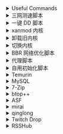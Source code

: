 <details>
<summary>Useful Commands</summary>

```shell
sudo vim /etc/sudoers

username ALL=(ALL) NOPASSWD:ALL
# username ALL=(ALL) NOPASSWD:/usr/lib/openssh/sftp-server
```

```shell
usermod -aG <Group> <User>
usermod -g <Group> <User> # forced
# https://www.gnu.org/software/coreutils/manual/html_node/File-permissions.html
chmod -R a/u/g/o =/+/-/ r/w/x <PATH>
chown -R <User> <PATH>
```

```shell
apt install -y sudo
sudo apt install -y systemd-timesyncd
sudo timedatectl set-timezone Asia/Shanghai
sudo timedatectl set-ntp true
sudo apt update && sudo apt upgrade -y

sudo apt --fix-missing purge
sudo apt --purge autoremove -y && sudo apt autoclean -y && sudo apt clean

sudo apt remove -y vim-common
sudo apt install -y wget curl screen software-properties-common apt-transport-https ca-certificates lsb-release dirmngr gnupg gnupg1 gnupg2 vim build-essential
```

```shell
sudo apt --fix-missing purge $(dpkg -l | grep 'python3\.9' | awk '{print $2}')
```

```shell
sudo vim /etc/ssh/sshd_config

Port 22
PermitRootLogin no
PubkeyAuthentication yes
PasswordAuthentication no
Subsystem sftp sudo /usr/lib/openssh/sftp-server

systemctl restart sshd
```

```shell
export PS1="$PS1\[\e]1337;CurrentDir="'$(pwd)\a\]'
source ~/.bashrc
```

```shell
kill -9 $(ps -ef | grep record | grep -v grep | awk '{print $2}')
```

```shell
cat /dev/null > nohup.out
```

```shell
ps aux|grep
```

```shell
journalctl --vacuum-size=100M
```

```shell
du -sh * | sort -hr
```

```shell
docker system prune -a
```

```shell
# clean docker images
0 1 * * * /user/bin/docker system prune -a
```

</details>
<details>
<summary>三网测速脚本</summary>

```shell
bash <(curl -Lso- https://git.io/superspeed_uxh)
```

</details>
<details>
<summary>一键 DD 脚本</summary>

https://github.com/bohanyang/debi

```shell
curl -OJL https://raw.githubusercontent.com/bohanyang/debi/master/debi.sh && chmod a+rx debi.sh
```

```shell
sudo ./debi.sh --version 12 --dns '8.8.8.8 8.8.4.4' --hostname debian --authorized-keys-url https://github.com/SekiBetu.keys --timezone Asia/Shanghai --user sekibetu --password <新系统用户密码> --ssh-port <SSH端口>
```

如果没有 DHCP 自动配置网络则要手动指定 IP 与网关

`--ip <IP/CIDR>` `--gateway <gateway>` `--netmask <netmask>`

`--netmask` 可以不用，通过 [CIDR 对照表](https://ip.sb/cidr/) 转换成相应掩码值填入 `--ip` 即可

`Ubuntu 20` 的网络配置文件: `cat /etc/netplan/50-cloud-init.yaml`

`Ubuntu 18` 或 `Debian` 的网络配置文件: `cat /etc/network/interfaces`

https://github.com/leitbogioro/Tools

```shell
wget --no-check-certificate -qO InstallNET.sh 'https://raw.githubusercontent.com/leitbogioro/Tools/master/Linux_reinstall/InstallNET.sh' && chmod a+x InstallNET.sh
```

```shell
bash InstallNET.sh -debian 12 -port "端口" -pwd "密码" -timezone "Asia/Shanghai"
```

https://github.com/spiritLHLS/one-click-installation-script

</details>
<details>
<summary>xanmod 内核</summary>

https://xanmod.org/

```shell
curl -JL https://dl.xanmod.org/gpg.key | sudo gpg --dearmor --yes -o /usr/share/keyrings/xanmod-kernel-archive-keyring.gpg
echo 'deb [signed-by=/usr/share/keyrings/xanmod-kernel-archive-keyring.gpg] http://deb.xanmod.org/ releases main' | sudo tee /etc/apt/sources.list.d/xanmod-kernel.list
sudo apt update && sudo apt upgrade -y && sudo apt install -y linux-xanmod-lts-x64v3
```

</details>
<details>
<summary>卸载旧内核</summary>

```shell
uname -a
```

```shell
sudo dpkg --list | grep -E -i --color "linux-image|linux-headers"
sudo apt list --installed | grep -E -i --color "linux-image|linux-headers"
```

```shell
sudo dpkg --purge --force-remove-essential linux-image-
sudo dpkg --purge --force-remove-essential linux-headers-
sudo apt purge -y linux-image-
sudo apt purge -y linux-headers-
```

</details>
<details>
<summary>切换内核</summary>

```shell
sudo apt install -y linux-headers-amd64 linux-image-amd64
sudo cat /boot/grub/grub.cfg
sudo vim /etc/default/grub
GRUB_DEFAULT=“1 >0”
# 第一个 menuentry 的序号是 0，第二个 submenu 的序号是 1，在 submenu 中，第一个 menuentry 的序号是 0，第二个是 1，以此类推
sudo update-grub
```

</details>
<details>
<summary>BBR 网络优化脚本</summary>

https://github.com/ylx2016/Linux-NetSpeed

```shell
wget -N --no-check-certificate "https://raw.githubusercontent.com/ylx2016/Linux-NetSpeed/master/tcp.sh" && chmod +x tcp.sh
```

</details>
<details>
<summary>代理脚本</summary>

https://github.com/kirin10000/Xray-script

```shell
wget -O Xray-REALITY+Web.sh https://github.com/kirin10000/Xray-script/raw/main/Xray-REALITY+Web.sh
sudo bash Xray-REALITY+Web.sh
```

</details>
<details>
<summary>自用初始化脚本</summary>

```shell
curl https://raw.githubusercontent.com/SekiBetu/Softwares/main/Linux/init.sh | bash
```

```shell
curl https://raw.githubusercontent.com/SekiBetu/Softwares/main/Linux/init2.sh | bash
```

```shell
curl https://raw.githubusercontent.com/SekiBetu/Softwares/main/Linux/restart.sh | bash
```

</details>
<details>
<summary>Temurin</summary>

https://adoptium.net/temurin/releases

```shell
curl -JL https://packages.adoptium.net/artifactory/api/gpg/key/public | sudo gpg --dearmor --yes -o /usr/share/keyrings/temurin-archive-keyring.gpg
echo "deb [signed-by=/usr/share/keyrings/temurin-archive-keyring.gpg] https://packages.adoptium.net/artifactory/deb/ $(lsb_release -cs) main" | sudo tee /etc/apt/sources.list.d/temurin.list
sudo apt update && sudo apt install -y temurin-21-jdk
```

</details>
<details>
<summary>MySQL</summary>

https://dev.mysql.com/downloads/repo/apt/

```shell
curl -OJL https://dev.mysql.com/get/mysql-apt-config_0.8.22-1_all.deb
sudo apt install ./mysql-apt-config_0.8.22-1_all.deb ; rm mysql-apt-config_0.8.22-1_all.deb
sudo apt update && sudo apt install -y mysql-server
sudo mysql_secure_installation
```

</details>
<details>
<summary>7-Zip</summary>

https://www.7-zip.org/

```shell
curl -OJL https://7-zip.org/a/7z2301-linux-x64.tar.xz
sudo mkdir -p /usr/local/7zip
sudo tar -C /usr/local/7zip -xvf 7z2301-linux-x64.tar.xz ; rm 7z2301-linux-x64.tar.xz
echo 'export PATH=$PATH:/usr/local/7zip'>>~/.bashrc
export PATH=$PATH:/usr/local/7zip
source ~/.bashrc
```

```shell
7zz x {any archive} {files} -o{dir_path} -p{password} -sccUTF-8
7zz a {7z archive} {files} -p{password} -m0=LZMA2 -mx=9 -mhe=on -saa -sccUTF-8 -scsUTF-8 -t7z

7zz x {program}.exe {files} -o{dir_path} -sccUTF-8 -t#:a
7zz a {zip archive} {files} -p{password} -mx=9 -mhe=on -mcu=on -saa -sccUTF-8 -scsUTF-8 -tzip
```

</details>
<details>
<summary>btop++</summary>

https://github.com/aristocratos/btop/releases

```shell
mkdir -p btop ; cd btop
curl -OJL https://github.com/aristocratos/btop/releases/latest/download/btop-x86_64-linux-musl.tbz
tar -xjvf btop-x86_64-linux-musl.tbz ; cd btop
sudo make install ; sudo make setuid
cd ../.. ; sudo rm -rf btop/
# pip3 install tiptop
```

</details>
<details>
<summary>ASF</summary>

https://github.com/JustArchiNET/ArchiSteamFarm/releases/

https://github.com/chr233/ASFEnhance/releases

```shell
curl -OJL https://github.com/JustArchiNET/ArchiSteamFarm/releases/latest/download/ASF-linux-x64.zip ; 7zz x ASF-linux-x64.zip -d ASF/
rm ASF-linux-x64.zip ; cd ASF/ ; chmod +x ArchiSteamFarm
cd config/ ; curl -OJL https://github.com/chr233/ASFEnhance/releases/latest/download/ASFEnhance-zh-Hans.zip ; 7zz x ASFEnhance-zh-Hans.zip ; rm ASFEnhance-zh-Hans.zip
```

</details>
<details>
<summary>mirai</summary>

https://github.com/iTXTech/mirai-console-loader/releases

https://github.com/cssxsh/bilibili-helper/releases

https://github.com/Nana-Miko/ChatLearning

https://github.com/project-mirai/chat-command/releases

```shell
mkdir -p mirai ; cd mirai
curl -OJL https://github.com/iTXTech/mirai-console-loader/releases/download/v2.1.2/mcl-2.1.2.zip
7zz x mcl-2.1.2.zip ; chmod +x mcl
mkdir -p plugins ; cd plugins
curl -OJL https://github.com/cssxsh/bilibili-helper/releases/download/v1.6.7/bilibili-helper-1.6.7.mirai2.jar
curl -OJL https://github.com/project-mirai/chat-command/releases/download/0.5.1/chat-command-0.5.1.jar
cd .. ; ./mcl -u

# config.json 换源
# mirai repo: https://raw.githubusercontent.com/project-mirai/mirai-repo-mirror/master
# maven repo: https://repo1.maven.org/maven2
```

```shell
/perm permit u805023197 *:*
```

```shell
/bili-dynamic add 161775300
/bili-dynamic add 233108841
/bili-dynamic add 36142005
```

</details>
<details>
<summary>qinglong</summary>

https://github.com/whyour/qinglong

```shell
# 拉取镜像运行
mkdir qinglong ; cd qinglong ; wget https://raw.githubusercontent.com/whyour/qinglong/master/docker/docker-compose.yml # 修改为2.13.3版本

docker compose up -d

docker exec -it qinglong_web_1 bash

# 环境变量
JD_COOKIE = pt_key=XXXXXXX;pt_pin=XXX;
# QL_LOG_AUTO_INSTALL_DEPEND = true

# 拉库
0 0 * * * ql repo https://git.metauniverse-cn.com/https://github.com/shufflewzc/faker2.git "jd_|jx_|gua_|jddj_|jdCookie" "activity|backUp" "^jd[^_]|USER|function|utils|sendNotify|ZooFaker_Necklace.js|JDJRValidator_|sign_graphics_validate|ql|JDSignValidator|magic|depend|h5sts" "main"

# 更换python3版本
apk add python3=3.8.10-r0 --repository=https://mirrors.aliyun.com/alpine/v3.13/main
apk add python3=3.8.10-r0 --repository=https://dl-cdn.alpinelinux.org/alpine/v3.13/main
wget https://bootstrap.pypa.io/get-pip.py ; python3 get-pip.py

mkdir -p /mydata/redis/conf
touch /mydata/redis/conf/redis.conf
docker run -p 6379:6379 --name redis \
-v /mydata/redis/data:/data \
-v /mydata/redis/conf/redis.conf:/etc/redis/redis.conf \
-itd redis redis-server /etc/redis/redis.conf \
--appendonly yes

# config.sh
RepoFileExtensions="js py ts so"

# 缺失依赖
npm install -g moment png-js axios jsdom date-fns canvas ts-md5 ds
pip3 install cacheout PyExecJS pyrogram requests bs4 telethon redis
apk add build-base g++ cairo-dev jpeg-dev pango-dev giflib-dev
```

</details>
<details>
<summary>Twitch Drop</summary>

https://github.com/TychoTheTaco/Twitch-Drops-Bot

```shell
sudo apt install -y git nodejs chromium
sudo npm install -g npm
git clone https://github.com/TychoTheTaco/Twitch-Drops-Bot.git
cd Twitch-Drops-Bot ; sudo npm install ; npm run build
curl -OJL https://raw.githubusercontent.com/SekiBetu/Softwares/main/Linux/config.json ; sudo vim config.json

npm run start

curl -OJL https://raw.githubusercontent.com/SekiBetu/Softwares/main/Linux/twitch.sh

crontab -e
0,30 * * * * /bin/bash /PATH/TO/twitch.sh
```

</details>
<details>
<summary>RSSHub</summary>

```shell
mkdir RSSHub ; cd RSSHub
curl -OJL https://raw.githubusercontent.com/DIYgod/RSSHub/master/docker-compose.yml
docker volume create redis-data
docker compose up -d
docker pull diygod/rsshub:chromium-bundled
```

```shell
# PUPPETEER_WS_ENDPOINT : "ws://<ip>:<port>"

docker pull browserless/chrome:latest
docker run -p 3000:3000 -d browserless/chrome
```
